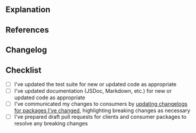 ## Explanation

<!--
Thanks for your contribution! Take a moment to answer these questions so that reviewers have the information they need to properly understand your changes:

* What is the current state of things and why does it need to change?
* What is the solution your changes offer and how does it work?
* Are there any changes whose purpose might not obvious to those unfamiliar with the domain?
* If your primary goal was to update one package but you found you had to update another one along the way, why did you do so?
* If you had to upgrade a dependency, why did you do so?
-->

## References

<!--
Are there any issues that this pull request is tied to?
Are there other links that reviewers should consult to understand these changes better?
Are there client or consumer pull requests to adopt any breaking changes?

For example:

* Fixes #12345
* Related to #67890
-->

## Changelog

<!--
THIS SECTION IS NO LONGER NEEDED.

The process for updating changelogs has changed. Please consult the "Updating changelogs" section of the Contributing doc for more.
-->

## Checklist

- [ ] I've updated the test suite for new or updated code as appropriate
- [ ] I've updated documentation (JSDoc, Markdown, etc.) for new or updated code as appropriate
- [ ] I've communicated my changes to consumers by [updating changelogs for packages I've changed](https://github.com/MetaMask/core/tree/main/docs/contributing.md#updating-changelogs), highlighting breaking changes as necessary
- [ ] I've prepared draft pull requests for clients and consumer packages to resolve any breaking changes
